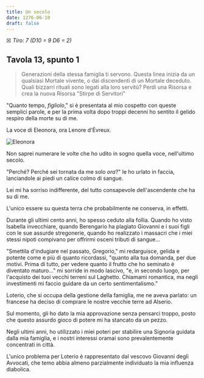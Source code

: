 ```yaml
---
title: Un secolo
date: 1276-06-10
draft: false
---
```


☒ _Tiro: 7 (D10 = 9 D6 = 2)_

## Tavola 13, spunto 1

> Generazioni della stessa famiglia ti servono. Questa linea inizia da un qualsiasi Mortale vivente, o dai discendenti di un Mortale deceduto. Quali bizzarri rituali sono legati alla loro servitù? Perdi una Risorsa e crea la nuova Risorsa "Stirpe di Servitori"

"Quanto tempo, _figliolo_," si è presentata al mio cospetto con queste semplici parole, e per la prima volta dopo troppi decenni ho sentito il gelido respiro della morte su di me.

La voce di Eleonora, ora Lenore d'Évreux.

![Eleonora](/img/eleonora.jpeg)

Non saprei numerare le volte che ho udito in sogno quella voce, nell'ultimo secolo.

"Perché? Perché sei tornata da me solo _ora_?" le ho urlato in faccia, lanciandole ai piedi un calice colmo di sangue.

Lei mi ha sorriso indifferente, del tutto consapevole dell'ascendente che ha su di me.

L'unico essere su questa terra che probabilmente ne conserva, in effetti.

Durante gli ultimi cento anni, ho spesso ceduto alla follia. Quando ho visto Isabella invecchiare, quando Berengario ha plagiato Giovanni e i suoi figli con le sue assurde stregonerie, quando ho realizzato i massacri che i miei stessi nipoti compivano per offrirmi osceni tributi di sangue...

"Smettila d'indugiare nel passato, Gregorio," mi redarguisce, gelida e potente come e più di quanto ricordassi, "quanto alla tua domanda, per due motivi. Prima di tutto, per vedere quanto il frutto che ho seminato è diventato maturo..." mi sorride in modo lascivo, "e, in secondo luogo, per l'acquisto dei tuoi vecchi terreni sul Laghetto. Chiamami romantica, ma negli investimenti mi faccio guidare da un certo sentimentalismo."

Loterio, che si occupa della gestione della famiglia, me ne aveva parlato: un francese ha deciso di comprare le nostre vecchie terre ad Alserio.

Sul momento, gli ho dato la mia approvazione senza pensarci troppo, posto che questo assurdo gioco di potere mi ha stancato da un pezzo. 

Negli ultimi anni, ho utilizzato i miei poteri per stabilire una Signoria guidata dalla mia famiglia, e i nostri interessi oramai sono prevalentemente concentrati in città. 

L'unico problema per Loterio è rappresentato dal vescovo Giovanni degli Avvocati, che temo abbia almeno parzialmente individuato la mia influenza diabolica. 